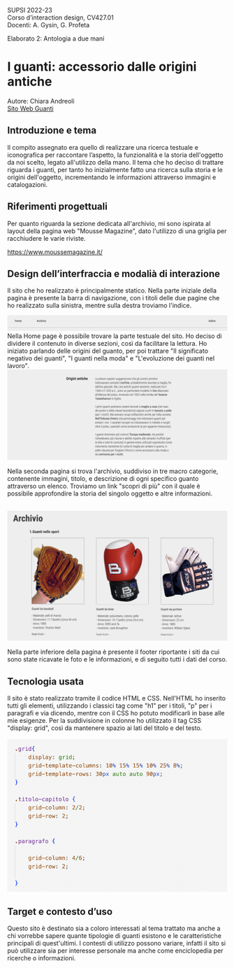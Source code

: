 SUPSI 2022-23  
Corso d’interaction design, CV427.01  
Docenti: A. Gysin, G. Profeta  

Elaborato 2: Antologia a due mani  

# I guanti: accessorio dalle origini antiche
Autore: Chiara Andreoli  
[Sito Web Guanti](https://andreolichiara.github.io/pagina_guanti/)


## Introduzione e tema
Il compito assegnato era quello di realizzare una ricerca testuale e iconografica per raccontare l’aspetto, la funzionalità e la storia dell'oggetto da noi scelto, legato all'utilizzo della mano. Il tema che ho deciso di trattare riguarda i guanti, per tanto ho inizialmente fatto una ricerca sulla storia e le origini dell'oggetto, incrementando le informazioni attraverso immagini e catalogazioni.


## Riferimenti progettuali
Per quanto riguarda la sezione dedicata all'archivio, mi sono ispirata al  layout della pagina web "Mousse Magazine", dato l'utilizzo di una griglia per racchiudere le varie riviste.


https://www.moussemagazine.it/


## Design dell’interfraccia e modalià di interazione
Il sito che ho realizzato è principalmente statico. Nella parte iniziale della pagina è presente la barra di navigazione, con i titoli delle due pagine che ho realizzato sulla sinistra, mentre sulla destra troviamo l'indice. 
<br>

<img src="doc/nav.png" width="600">

<br>
Nella Home page è possibile trovare la parte testuale del sito. Ho deciso di dividere il contenuto in diverse sezioni, così da facilitare la lettura.
Ho iniziato parlando delle origini del guanto, per poi trattare "Il significato negativo dei guanti", "I guanti nella moda" e "L'evoluzione dei guanti nel lavoro".
<br>

<img src="doc/home.png" width="600">


Nella seconda pagina si trova l'archivio, suddiviso in tre macro categorie, contenente immagini, titolo, e descrizione di ogni specifico guanto attraverso un elenco. Troviamo un link "scopri di più" con il quale è possibile approfondire la storia del singolo oggetto e altre informazioni. <br>
<br>

<img src="doc/archivio.png" width="600">

<br>

Nella parte inferiore della pagina è presente il footer riportante i siti da cui sono state ricavate le foto e le informazioni, e di seguito tutti i dati del corso.


## Tecnologia usata
Il sito è stato realizzato tramite il codice HTML e CSS.
Nell'HTML ho inserito tutti gli elementi, utilizzando i classici tag come "h1" per i titoli, "p" per i paragrafi e via dicendo, mentre con il CSS ho potuto modificarli in base alle mie esigenze.
Per la suddivisione in colonne ho utilizzato il tag CSS "display: grid", così da mantenere spazio ai lati del titolo e del testo. <br> <br>
<img src="doc/griglia.png" width="600">


## Target e contesto d’uso
Questo sito è destinato sia a coloro interessati al tema trattato ma anche a chi vorrebbe sapere quante tipologie di guanti esistono e le caratteristiche principali di quest'ultimi. I contesti di utilizzo possono variare, infatti il sito si può utilizzare sia per interesse personale ma anche come enciclopedia per ricerche o informazioni.

